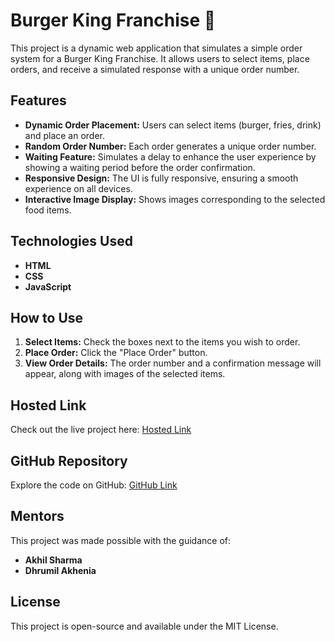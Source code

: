 # Burger King Franchise 🍔

This project is a dynamic web application that simulates a simple order system for a Burger King Franchise. It allows users to select items, place orders, and receive a simulated response with a unique order number.

## Features
- **Dynamic Order Placement:** Users can select items (burger, fries, drink) and place an order.
- **Random Order Number:** Each order generates a unique order number.
- **Waiting Feature:** Simulates a delay to enhance the user experience by showing a waiting period before the order confirmation.
- **Responsive Design:** The UI is fully responsive, ensuring a smooth experience on all devices.
- **Interactive Image Display:** Shows images corresponding to the selected food items.

## Technologies Used
- **HTML**
- **CSS**
- **JavaScript**

## How to Use
1. **Select Items:** Check the boxes next to the items you wish to order.
2. **Place Order:** Click the "Place Order" button.
3. **View Order Details:** The order number and a confirmation message will appear, along with images of the selected items.

## Hosted Link
Check out the live project here: [Hosted Link](#)

## GitHub Repository
Explore the code on GitHub: [GitHub Link](#)

## Mentors
This project was made possible with the guidance of:
- **Akhil Sharma**
- **Dhrumil Akhenia**

## License
This project is open-source and available under the MIT License.

